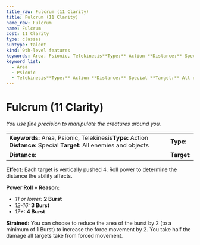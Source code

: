 ```yaml
---
title_raw: Fulcrum (11 Clarity)
title: Fulcrum (11 Clarity)
name_raw: Fulcrum
name: Fulcrum
cost: 11 Clarity
type: classes
subtype: talent
kind: 9th-level features
keywords: Area, Psionic, Telekinesis**Type:** Action **Distance:** Special **Target:** All enemies and objects
keyword_list:
  - Area
  - Psionic
  - Telekinesis**Type:** Action **Distance:** Special **Target:** All enemies and objects
---
```


# Fulcrum (11 Clarity)

*You use fine precision to manipulate the creatures around you.*

|                                                                                                                    |             |
| :----------------------------------------------------------------------------------------------------------------- | :---------- |
| **Keywords:** Area, Psionic, Telekinesis**Type:** Action **Distance:** Special **Target:** All enemies and objects | **Type:**   |
| **Distance:**                                                                                                      | **Target:** |

**Effect:** Each target is vertically pushed 4. Roll power to determine the distance the ability affects.

**Power Roll + Reason:**

- *11 or lower:* **2 Burst**
- *12-16:* **3 Burst**
- *17+:* **4 Burst**

**Strained:** You can choose to reduce the area of the burst by 2 (to a minimum of 1 Burst) to increase the force movement by 2. You take half the damage all targets take from forced movement.
